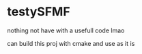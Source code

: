 # testySFMF
nothing not have with a usefull code 
lmao

can build this proj with cmake
and use as it is
```
